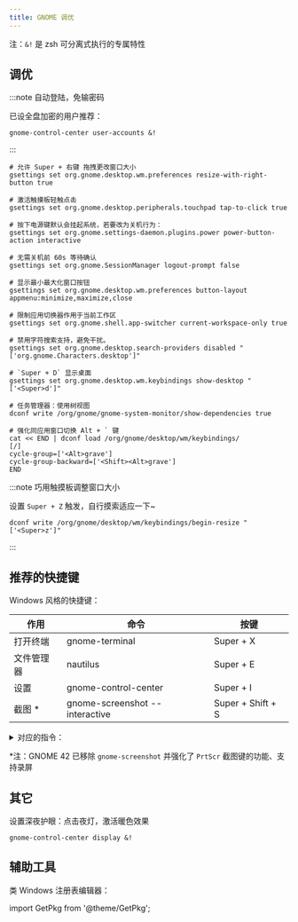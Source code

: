 ```yaml
---
title: GNOME 调优
---
```


注：`&!` 是 zsh 可分离式执行的专属特性

## 调优

:::note 自动登陆，免输密码

已设全盘加密的用户推荐：

    gnome-control-center user-accounts &!

:::

```shell
# 允许 Super + 右键 拖拽更改窗口大小
gsettings set org.gnome.desktop.wm.preferences resize-with-right-button true

# 激活触摸板轻触点击
gsettings set org.gnome.desktop.peripherals.touchpad tap-to-click true

# 按下电源键默认会挂起系统，若要改为关机行为：
gsettings set org.gnome.settings-daemon.plugins.power power-button-action interactive

# 无需关机前 60s 等待确认
gsettings set org.gnome.SessionManager logout-prompt false

# 显示最小最大化窗口按钮
gsettings set org.gnome.desktop.wm.preferences button-layout appmenu:minimize,maximize,close

# 限制应用切换器作用于当前工作区
gsettings set org.gnome.shell.app-switcher current-workspace-only true

# 禁用字符搜索支持，避免干扰。
gsettings set org.gnome.desktop.search-providers disabled "['org.gnome.Characters.desktop']"

# `Super + D` 显示桌面
gsettings set org.gnome.desktop.wm.keybindings show-desktop "['<Super>d']"

# 任务管理器：使用树视图
dconf write /org/gnome/gnome-system-monitor/show-dependencies true

# 强化同应用窗口切换 Alt + ` 键
cat << END | dconf load /org/gnome/desktop/wm/keybindings/
[/]
cycle-group=['<Alt>grave']
cycle-group-backward=['<Shift><Alt>grave']
END
```

:::note 巧用触摸板调整窗口大小

设置 `Super + Z` 触发，自行摸索适应一下~

    dconf write /org/gnome/desktop/wm/keybindings/begin-resize "['<Super>z']"

:::

## 推荐的快捷键

Windows 风格的快捷键：

<div className="autoselect-cell-of-table">

| 作用       | 命令                           | 按键              |
| ---------- | ------------------------------ | ----------------- |
| 打开终端   | gnome-terminal                 | Super + X         |
| 文件管理器 | nautilus                       | Super + E         |
| 设置       | gnome-control-center           | Super + I         |
| 截图 \*    | gnome-screenshot --interactive | Super + Shift + S |

</div>

 <details className="let-details-to-gray">
    <summary>对应的指令：</summary>

```shell
cat << END | dconf load /org/gnome/settings-daemon/plugins/media-keys/custom-keybindings/
[custom0]
binding='<Super>x'
command='gnome-terminal'
name='打开终端'

[custom1]
binding='<Super>e'
command='nautilus'
name='文件管理器'

[custom2]
binding='<Super>i'
command='gnome-control-center'
name='设置'

[custom3]
binding='<Shift><Super>s'
command='gnome-screenshot --interactive'
name='截图'
END

dconf write /org/gnome/settings-daemon/plugins/media-keys/custom-keybindings "['/org/gnome/settings-daemon/plugins/media-keys/custom-keybindings/custom0/', '/org/gnome/settings-daemon/plugins/media-keys/custom-keybindings/custom1/', '/org/gnome/settings-daemon/plugins/media-keys/custom-keybindings/custom2/', '/org/gnome/settings-daemon/plugins/media-keys/custom-keybindings/custom3/']"
```

</details>

\*注：GNOME 42 已移除 `gnome-screenshot` 并强化了 `PrtScr` 截图键的功能、支持录屏

## 其它

设置深夜护眼：点击夜灯，激活暖色效果

    gnome-control-center display &!

## 辅助工具

类 Windows 注册表编辑器：

import GetPkg from '@theme/GetPkg';

<GetPkg name="dconf-editor" apt dnf />
